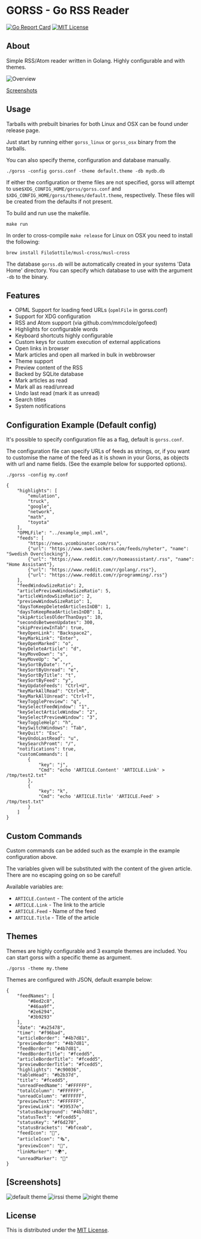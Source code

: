 # GORSS - Go RSS Reader
[![Go Report Card](https://goreportcard.com/badge/github.com/lallassu/gorss#1)](https://goreportcard.com/report/github.com/lallassu/gorss)
[![MIT License](http://img.shields.io/badge/license-MIT-blue.svg)](http://www.opensource.org/licenses/MIT)

## About
Simple RSS/Atom reader written in Golang. Highly configurable and with themes.

![Overview](preview/gorss.gif)

[Screenshots](#screenshots)


## Usage
Tarballs with prebuilt binaries for both Linux and OSX can be found under release page.

Just start by running either `gorss_linux` or `gorss_osx` binary from the tarballs.

You can also specify theme, configuration and database manually.
```
./gorss -config gorss.conf -theme default.theme -db mydb.db
```

If either the configuration or theme files are not specified, gorss will attempt
to use`$XDG_CONFIG_HOME/gorss/gorss.conf` and
`$XDG_CONFIG_HOME/gorss/themes/default.theme`, respectively.  These files will be
created from the defaults if not present.

To build and run use the makefile.
```
make run
```

In order to cross-compile `make release` for Linux on OSX you need to install the following:
```
brew install FiloSottile/musl-cross/musl-cross
```

The database `gorss.db` will be automatically created in your systems 'Data Home' directory. You can specify which database
to use with the argument `-db` to the binary.

## Features
- OPML Support for loading feed URLs (`opmlFile` in gorss.conf)
- Support for XDG configuration
- RSS and Atom support (via github.com/mmcdole/gofeed)
- Highlights for configurable words
- Keyboard shortcuts highly configurable
- Custom keys for custom execution of external applications
- Open links in browser
- Mark articles and open all marked in bulk in webbrowser
- Theme support
- Preview content of the RSS
- Backed by SQLite database
- Mark articles as read
- Mark all as read/unread
- Undo last read (mark it as unread)
- Search titles
- System notifications

## Configuration Example (Default config)
It's possible to specify configuration file as a flag, default is `gorss.conf`.

The configuration file can specify URLs of feeds as strings, or, if you want to
customise the name of the feed as it is shown in your Gorss, as objects with url
and name fields. (See the example below for supported options).
```
./gorss -config my.conf
```

```
{
    "highlights": [
        "emulation",
        "truck",
        "google",
        "network",
        "math",
        "toyota"
    ],
    "OPMLFile": "../example_ompl.xml",
    "feeds": [
        "https://news.ycombinator.com/rss",
        {"url": "https://www.sweclockers.com/feeds/nyheter", "name": "Swedish Overclocking"},
        {"url": "https://www.reddit.com/r/homeassistant/.rss", "name": "Home Assistant"},
        {"url": "https://www.reddit.com/r/golang/.rss"},
        {"url": "https://www.reddit.com/r/programming/.rss"}
    ],
    "feedWindowSizeRatio": 2,
    "articlePreviewWindowSizeRatio": 5,
    "articleWindowSizeRatio": 2,
    "previewWindowSizeRatio": 1,
    "daysToKeepDeletedArticlesInDB": 1,
    "daysToKeepReadArticlesInDB": 1,
    "skipArticlesOlderThanDays": 10,
    "secondsBetweenUpdates": 300,
    "skipPreviewInTab": true,
    "keyOpenLink": "Backspace2",
    "keyMarkLink": "Enter",
    "keyOpenMarked": "o",
    "keyDeleteArticle": "d",
    "keyMoveDown": "s",
    "keyMoveUp": "w",
    "keySortByDate": "r",
    "keySortByUnread": "e",
    "keySortByTitle": "t",
    "keySortByFeed": "y",
    "keyUpdateFeeds": "Ctrl+U",
    "keyMarkAllRead": "Ctrl+R",
    "keyMarkAllUnread": "Ctrl+T",
    "keyTogglePreview": "q",
    "keySelectFeedWindow": "1",
    "keySelectArticleWindow": "2",
    "keySelectPreviewWindow": "3",
    "keyToggleHelp": "h",
    "keySwitchWindows": "Tab",
    "keyQuit": "Esc",
    "keyUndoLastRead": "u",
    "keySearchPromt": "/",
    "notifications": true,
    "customCommands": [
        {
            "key": "j",
            "Cmd": "echo 'ARTICLE.Content' 'ARTICLE.Link' > /tmp/test2.txt"
        },
        {
            "key": "k",
            "Cmd": "echo 'ARTICLE.Title' 'ARTICLE.Feed' > /tmp/test.txt"
        }
    ]
}
```

## Custom Commands
Custom commands can be added such as the example in the example configuration above.

The variables given will be substituted with the content of the given article. There are no escaping going on
so be careful!

Available variables are:
* `ARTICLE.Content` - The content of the article
* `ARTICLE.Link` - The link to the article
* `ARTICLE.Feed` - Name of the feed
* `ARTICLE.Title` - Title of the article

## Themes
Themes are highly configurable and 3 example themes are included. You can start gorss with a specific theme as argument.
```
./gorss -theme my.theme
```

Themes are configured with JSON, default example below:
```
{
    "feedNames": [
        "#8ed2c8",
        "#46aa9f",
        "#2e6294",
        "#3b9293"
    ],
    "date": "#a25478",
    "time": "#f96bad",
    "articleBorder": "#4b7d81",
    "previewBorder": "#4b7d81",
    "feedBorder": "#4b7d81",
    "feedBorderTitle": "#fcedd5",
    "articleBorderTitle": "#fcedd5",
    "previewBorderTitle": "#fcedd5",
    "highlights": "#c90036",
    "tableHead": "#b2b37d",
    "title": "#fcedd5",
    "unreadFeedName": "#FFFFFF",
    "totalColumn": "#FFFFFF",
    "unreadColumn": "#FFFFFF",
    "previewText": "#FFFFFF",
    "previewLink": "#39537e",
    "statusBackground": "#4b7d81",
    "statusText": "#fcedd5",
    "statusKey": "#f6d270",
    "statusBrackets": "#bfceab",
    "feedIcon": "🔖",
    "articleIcon": "🗞",
    "previewIcon": "📰",
    "linkMarker": "🌍",
    "unreadMarker": "🌟"
}
```

## [Screenshots]
![default theme](preview/default.png)
![irssi theme](preview/irssi.png)
![night theme](preview/night.png)

## License
This is distributed under the [MIT License](http://www.opensource.org/licenses/MIT).

